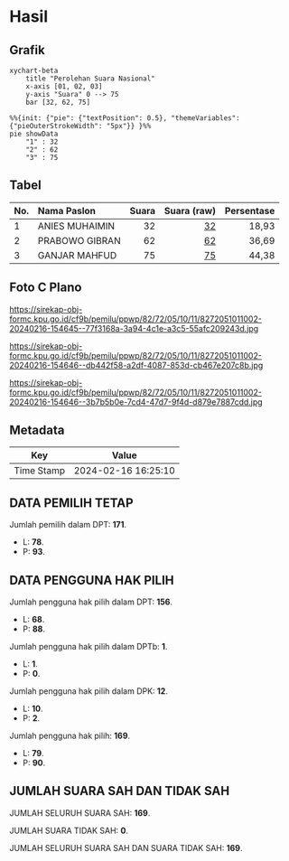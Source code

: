 # Hasil

## Grafik

```mermaid
xychart-beta
    title "Perolehan Suara Nasional"
    x-axis [01, 02, 03]
    y-axis "Suara" 0 --> 75
    bar [32, 62, 75]
```

```mermaid
%%{init: {"pie": {"textPosition": 0.5}, "themeVariables": {"pieOuterStrokeWidth": "5px"}} }%%
pie showData
    "1" : 32
    "2" : 62
    "3" : 75
```

## Tabel

| No. | Nama Paslon    | Suara | Suara (raw) | Persentase |
|:--- |:-------------- | -----:| -----------:| ----------:|
| 1   | ANIES MUHAIMIN | 32    | [32][p-1]   | 18,93      |
| 2   | PRABOWO GIBRAN | 62    | [62][p-2]   | 36,69      |
| 3   | GANJAR MAHFUD  | 75    | [75][p-3]   | 44,38      |


[p-1]: https://github.com/gigit-pemilu/pemilu-2024/blob/main/pilpres/hitung-suara/sub/82-maluku-utara/sub/72-kota-tidore-kepulauan/sub/05-tidore-utara/sub/1011-rum-balibunga/sub/002-tps/sub/paslon-1.txt
[p-2]: https://github.com/gigit-pemilu/pemilu-2024/blob/main/pilpres/hitung-suara/sub/82-maluku-utara/sub/72-kota-tidore-kepulauan/sub/05-tidore-utara/sub/1011-rum-balibunga/sub/002-tps/sub/paslon-2.txt
[p-3]: https://github.com/gigit-pemilu/pemilu-2024/blob/main/pilpres/hitung-suara/sub/82-maluku-utara/sub/72-kota-tidore-kepulauan/sub/05-tidore-utara/sub/1011-rum-balibunga/sub/002-tps/sub/paslon-3.txt

## Foto C Plano

https://sirekap-obj-formc.kpu.go.id/cf9b/pemilu/ppwp/82/72/05/10/11/8272051011002-20240216-154645--77f3168a-3a94-4c1e-a3c5-55afc209243d.jpg

https://sirekap-obj-formc.kpu.go.id/cf9b/pemilu/ppwp/82/72/05/10/11/8272051011002-20240216-154646--db442f58-a2df-4087-853d-cb467e207c8b.jpg

https://sirekap-obj-formc.kpu.go.id/cf9b/pemilu/ppwp/82/72/05/10/11/8272051011002-20240216-154646--3b7b5b0e-7cd4-47d7-9f4d-d879e7887cdd.jpg


## Metadata

| Key        | Value               |
| ---------- | ------------------- |
| Time Stamp | 2024-02-16 16:25:10 |


## DATA PEMILIH TETAP

Jumlah pemilih dalam DPT: **171**.
 * L: **78**.
 * P: **93**.

## DATA PENGGUNA HAK PILIH

Jumlah pengguna hak pilih dalam DPT: **156**.
 * L: **68**.
 * P: **88**.

Jumlah pengguna hak pilih dalam DPTb: **1**.
 * L: **1**.
 * P: **0**.

Jumlah pengguna hak pilih dalam DPK: **12**.
 * L: **10**.
 * P: **2**.

Jumlah pengguna hak pilih: **169**.
 * L: **79**.
 * P: **90**.

## JUMLAH SUARA SAH DAN TIDAK SAH

JUMLAH SELURUH SUARA SAH: **169**.

JUMLAH SUARA TIDAK SAH: **0**.

JUMLAH SELURUH SUARA SAH DAN SUARA TIDAK SAH: **169**.


